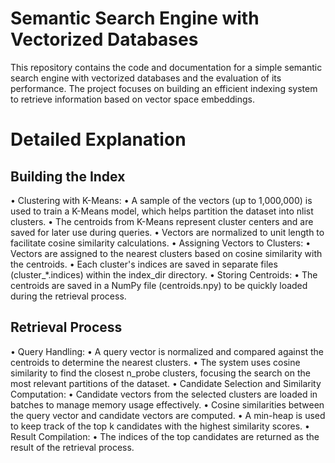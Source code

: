 # Semantic Search Engine with Vectorized Databases
This repository contains the code and documentation for a simple semantic search engine with vectorized databases and the evaluation of its performance. The project focuses on building an efficient indexing system to retrieve information based on vector space embeddings.

# Detailed Explanation 
## Building the Index 
• Clustering with K-Means: 
• A sample of the vectors (up to 1,000,000) is used to train a K-Means model, which 
helps partition the dataset into nlist clusters. 
• The centroids from K-Means represent cluster centers and are saved for later use 
during queries. 
• Vectors are normalized to unit length to facilitate cosine similarity calculations. 
• Assigning Vectors to Clusters: 
• Vectors are assigned to the nearest clusters based on cosine similarity with the 
centroids. 
• Each cluster's indices are saved in separate files (cluster_*.indices) within 
the index_dir directory. 
• Storing Centroids: 
• The centroids are saved in a NumPy file (centroids.npy) to be quickly loaded during 
the retrieval process. 
  
 
## Retrieval Process 
• Query Handling: 
• A query vector is normalized and compared against the centroids to determine the 
nearest clusters. 
• The system uses cosine similarity to find the closest n_probe clusters, focusing the 
search on the most relevant partitions of the dataset. 
• Candidate Selection and Similarity Computation: 
• Candidate vectors from the selected clusters are loaded in batches to manage memory 
usage effectively. 
• Cosine similarities between the query vector and candidate vectors are computed. 
• A min-heap is used to keep track of the top k candidates with the highest similarity 
scores. 
• Result Compilation: 
• The indices of the top candidates are returned as the result of the retrieval process. 
